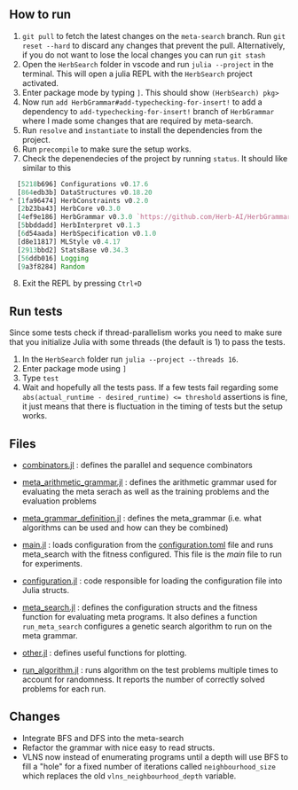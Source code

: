 ## How to run
1. `git pull` to fetch the latest changes on the `meta-search` branch. Run `git reset --hard` to discard any changes that prevent the pull. Alternatively, if you do not want to lose the local changes you can run `git stash`
2. Open the `HerbSearch` folder in vscode and run `julia --project` in the terminal. This will open a julia REPL with the `HerbSearch` project activated.
3. Enter package mode by typing `]`. This should show `(HerbSearch) pkg>`
4. Now run  `add HerbGrammar#add-typechecking-for-insert!` to add a dependency to `add-typechecking-for-insert!` branch of `HerbGrammar` where I made some changes that are required by meta-search.
5. Run `resolve` and `instantiate` to install the dependencies from the project.
6. Run `precompile` to make sure the setup works.
7. Check the depenendecies of the project by running `status`. It should like similar to this
```julia
  [5218b696] Configurations v0.17.6
  [864edb3b] DataStructures v0.18.20
⌃ [1fa96474] HerbConstraints v0.2.0
  [2b23ba43] HerbCore v0.3.0
  [4ef9e186] HerbGrammar v0.3.0 `https://github.com/Herb-AI/HerbGrammar.jl.git#add-typechecking-for-insert!`
  [5bbddadd] HerbInterpret v0.1.3
  [6d54aada] HerbSpecification v0.1.0
  [d8e11817] MLStyle v0.4.17
  [2913bbd2] StatsBase v0.34.3
  [56ddb016] Logging
  [9a3f8284] Random
```
8. Exit the REPL by pressing `Ctrl+D`

## Run tests
Since some tests check if thread-parallelism works you need to make sure that you initialize Julia with some threads (the default is 1) to pass the tests.
1. In the `HerbSearch` folder run `julia --project --threads 16`.
2. Enter package mode using `]`
3. Type `test`
4. Wait and hopefully all the tests pass. If a few tests fail regarding some `abs(actual_runtime - desired_runtime) <= threshold` assertions is fine, it just means that there is fluctuation in the timing of tests but the setup works.

 
## Files
- [combinators.jl](./combinators.jl) : defines the parallel and sequence combinators
- [meta_arithmetic_grammar.jl](./meta_arithmetic_grammar.jl) : defines the arithmetic grammar used for evaluating the meta serach as well as the training problems and the evaluation problems
- [meta_grammar_definition.jl](./meta_grammar_definition.jl) : defines the meta_grammar (i.e. what algorithms can be used and how can they be combined)
- [main.jl](./main.jl) : loads configuration from the [configuration.toml](./configuration.toml) file and runs meta_search with the fitness configured. This file is the _main_ file to run for experiments.
- [configuration.jl](./configuration.jl) : code responsible for loading the configuration file into Julia structs.

- [meta_search.jl](./meta_search.jl) : defines the configuration structs and the fitness function for evaluating meta programs. It also defines a function `run_meta_search` configures a genetic search algorithm to run on the meta grammar.
- [other.jl](./other.jl) : defines useful functions for plotting.
- [run_algorithm.jl](./run_algorithm.jl) : runs algorithm on the test problems multiple times to account for randomness. It reports the number of correctly solved problems for each run.


## Changes
- Integrate BFS and DFS into the meta-search
- Refactor the grammar with nice easy to read structs.
- VLNS now instead of enumerating programs until a depth will use BFS to fill a "hole" for a fixed number of iterations called `neighbourhood_size` which replaces the old `vlns_neighbourhood_depth` variable.
